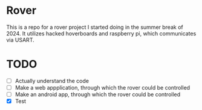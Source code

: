 # Rover
This is a repo for a rover project I started doing in the summer break of 2024. It utilizes hacked hoverboards and raspberry pi, which communicates via USART.

# TODO
- [ ] Actually understand the code
- [ ] Make a web appplication, through which the rover could be controlled
- [ ] Make an android app, through which the rover could be controlled
- [x] Test